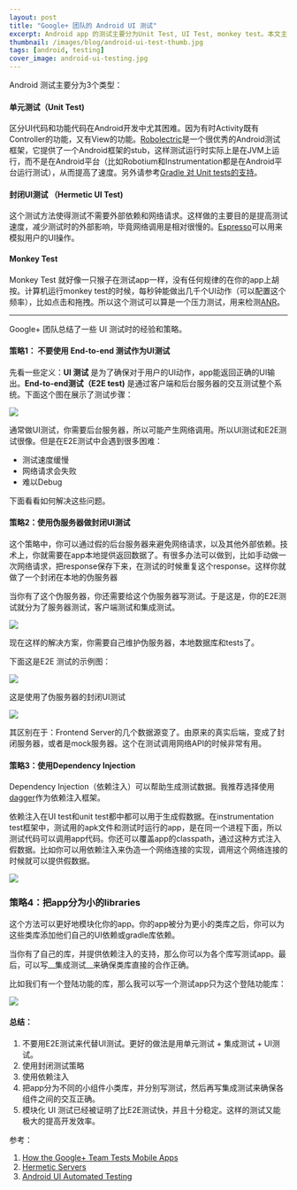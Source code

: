 ```yaml
---
layout: post
title: "Google+ 团队的 Android UI 测试"
excerpt: Android app 的测试主要分为Unit Test, UI Test, monkey test。本文主要讲UI test，以及介绍Google Plus团队如何解决UI 测试中遇到的各种问题
thumbnail: /images/blog/android-ui-test-thumb.jpg
tags: [android, testing]
cover_image: android-ui-testing.jpg
---
```


Android 测试主要分为3个类型：

#### 单元测试（Unit Test)

区分UI代码和功能代码在Android开发中尤其困难。因为有时Activity既有Controller的功能，又有View的功能。[Robolectric](http://pivotal.github.io/robolectric/)是一个很优秀的Android测试框架，它提供了一个Android框架的stub，这样测试运行时实际上是在JVM上运行，而不是在Android平台（比如Robotium和Instrumentation都是在Android平台运行测试），从而提高了速度。另外请参考[Gradle 对 Unit tests的支持](http://tools.android.com/tech-docs/unit-testing-support)。

#### 封闭UI测试 （Hermetic UI Test)

这个测试方法使得测试不需要外部依赖和网络请求。这样做的主要目的是提高测试速度，减少测试时的外部影响，毕竟网络调用是相对很慢的。[Espresso](http://www.youtube.com/watch?v=T7ugmCuNxDU)可以用来模拟用户的UI操作。

#### Monkey Test

Monkey Test 就好像一只猴子在测试app一样，没有任何规律的在你的app上胡按。计算机运行monkey test的时候，每秒钟能做出几千个UI动作（可以配置这个频率），比如点击和拖拽。所以这个测试可以算是一个压力测试，用来检测[ANR](http://developer.android.com/training/articles/perf-anr.html)。

---

Google+ 团队总结了一些 UI 测试时的经验和策略。

#### 策略1： 不要使用 End-to-end 测试作为UI测试

先看一些定义：__UI 测试__ 是为了确保对于用户的UI动作，app能返回正确的UI输出。__End-to-end测试（E2E test)__ 是通过客户端和后台服务器的交互测试整个系统。下面这个图在展示了测试步骤：

![](/images/blog/android/ui-test-1.png)

通常做UI测试，你需要后台服务器，所以可能产生网络调用。所以UI测试和E2E测试很像。但是在E2E测试中会遇到很多困难：

* 测试速度缓慢
* 网络请求会失败
* 难以Debug

下面看看如何解决这些问题。

#### 策略2：使用伪服务器做封闭UI测试

这个策略中，你可以通过假的后台服务器来避免网络请求，以及其他外部依赖。技术上，你就需要在app本地提供返回数据了。有很多办法可以做到，比如手动做一次网络请求，把response保存下来，在测试的时候重复这个response。这样你就做了一个封闭在本地的伪服务器

当你有了这个伪服务器，你还需要给这个伪服务器写测试。于是这是，你的E2E测试就分为了服务器测试，客户端测试和集成测试。

![](/images/blog/android/ui-test-2.png)

现在这样的解决方案，你需要自己维护伪服务器，本地数据库和tests了。

下面这是E2E 测试的示例图：

![](/images/blog/android/ui-test-sut.jpg)

这是使用了伪服务器的封闭UI测试

![](/images/blog/android/ui-test-sut-2.jpg)

其区别在于：Frontend Server的几个数据源变了。由原来的真实后端，变成了封闭服务器，或者是mock服务器。这个在测试调用网络API的时候非常有用。

#### 策略3：使用Dependency Injection

Dependency Injection（依赖注入）可以帮助生成测试数据。我推荐选择使用[dagger](http://square.github.io/dagger/)作为依赖注入框架。

依赖注入在UI test和unit test都中都可以用于生成假数据。在instrumentation test框架中，测试用的apk文件和测试时运行的app，是在同一个进程下面，所以测试代码可以调用app代码。你还可以覆盖app的classpath，通过这种方式注入假数据。比如你可以用依赖注入来伪造一个网络连接的实现，调用这个网络连接的时候就可以提供假数据。

![](/images/blog/android/ui-test-3.png)


### 策略4：把app分为小的libraries

这个方法可以更好地模块化你的app。你的app被分为更小的类库之后，你可以为这些类库添加他们自己的UI依赖或gradle库依赖。

当你有了自己的库，并提供依赖注入的支持，那么你可以为各个库写测试app。最后，可以写__集成测试__来确保类库直接的合作正确。

比如我们有一个登陆功能的库，那么我可以写一个测试app只为这个登陆功能库：

![](/images/blog/android/ui-test-4.png)

#### 总结：

1. 不要用E2E测试来代替UI测试。更好的做法是用单元测试 + 集成测试 + UI测试。
2. 使用封闭测试策略
3. 使用依赖注入
4. 把app分为不同的小组件小类库，并分别写测试，然后再写集成测试来确保各组件之间的交互正确。
5. 模块化 UI 测试已经被证明了比E2E测试快，并且十分稳定。这样的测试又能极大的提高开发效率。


参考：

1. [How the Google+ Team Tests Mobile Apps](http://googletesting.blogspot.sg/2013/08/how-google-team-tests-mobile-apps.html)
2. [Hermetic Servers](http://googletesting.blogspot.sg/2012/10/hermetic-servers.html)
3. [Android UI Automated Testing](http://googletesting.blogspot.sg/2015/03/android-ui-automated-testing.html)